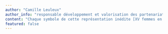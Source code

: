 ```yaml
---
author: "Camille Leuleux"
author_info: "responsable développement et valorisation des partenariats, Campus Saint Marc"
content: "Chaque symbole de cette représentation inédite [XV femmes en Ovalie organisée par les Valkyries Normandie Rugby Clubs] aura été retranscrit par la talentueuse Émilie Allard."
featured: false
---
```

